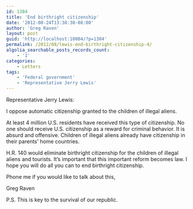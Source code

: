 ```yaml
---
id: 1384
title: 'End birthright citizenship'
date: '2012-08-24T13:38:30-08:00'
author: 'Greg Raven'
layout: post
guid: 'http://localhost:10004/?p=1384'
permalink: /2012/08/lewis-end-birthright-citizenship-4/
algolia_searchable_posts_records_count:
    - '1'
categories:
    - Letters
tags:
    - 'Federal government'
    - 'Representative Jerry Lewis'
---
```


Representative Jerry Lewis:

I oppose automatic citizenship granted to the children of illegal aliens.  
  
At least 4 million U.S. residents have received this type of citizenship. No one should receive U.S. citizenship as a reward for criminal behavior. It is absurd and offensive. Children of illegal aliens already have citizenship in their parents’ home countries.

H.R. 140 would eliminate birthright citizenship for the children of illegal aliens and tourists. It’s important that this important reform becomes law. I hope you will do all you can to end birthright citizenship.

Phone me if you would like to talk about this,

Greg Raven

P.S. This is key to the survival of our republic.